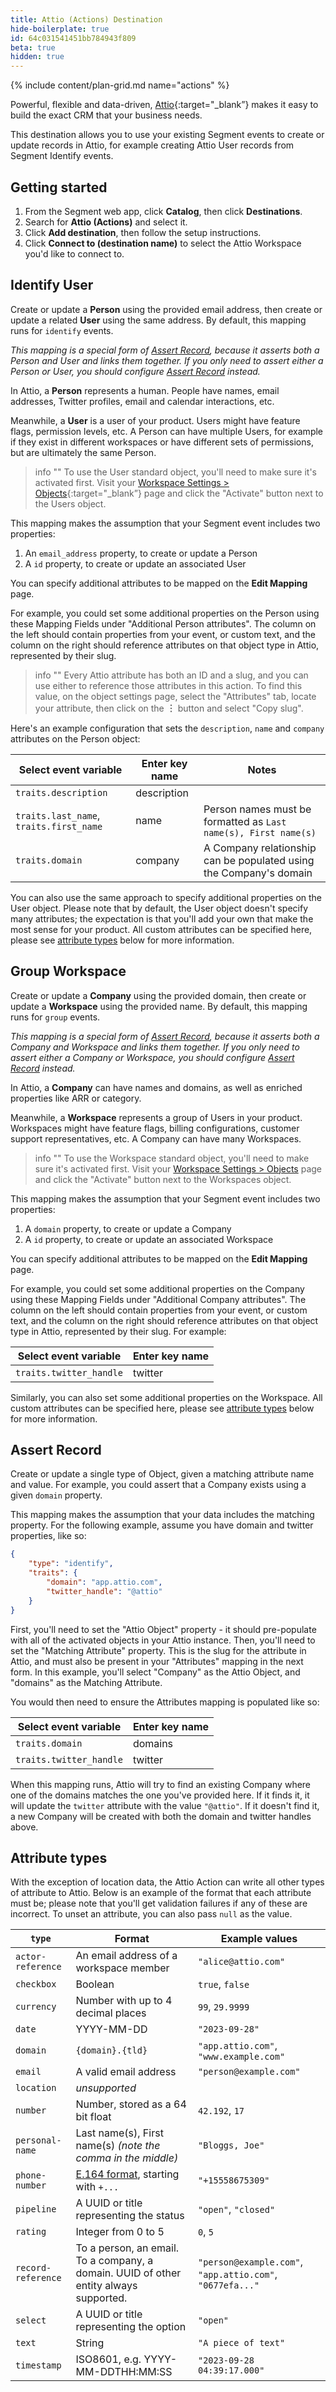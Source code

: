 ```yaml
---
title: Attio (Actions) Destination
hide-boilerplate: true
id: 64c031541451bb784943f809
beta: true
hidden: true
---
```


{% include content/plan-grid.md name="actions" %}

Powerful, flexible and data-driven, [Attio](https://attio.com){:target="_blank”} makes it easy to build the
exact CRM that your business needs.

This destination allows you to use your existing Segment events to create or update
records in Attio, for example creating Attio User records from Segment Identify events.

## Getting started

1. From the Segment web app, click **Catalog**, then click **Destinations**.
2. Search for **Attio (Actions)** and select it.
3. Click **Add destination**, then follow the setup instructions.
4. Click **Connect to (destination name)** to select the Attio Workspace you'd like to connect to.

<!-- The following sections should be populated with config from destination, once published, and can be refined later -->

## Identify User

Create or update a **Person** using the provided email address, then create or update a
related **User** using the same address. By default, this mapping runs for `identify`
events.

*This mapping is a special form of [Assert Record](#assert-record), because it asserts
both a Person and User and links them together. If you only need to assert either a Person
or User, you should configure [Assert Record](#assert-record) instead.*

In Attio, a **Person** represents a human. People have names, email addresses, Twitter
profiles, email and calendar interactions, etc.

Meanwhile, a **User** is a user of your product. Users might have feature flags,
permission levels, etc. A Person can have multiple Users, for example if they exist in
different workspaces or have different sets of permissions, but are ultimately the same
Person.

> info ""
> To use the User standard object, you'll need to make sure it's activated first. Visit
> your [Workspace Settings > Objects](https://app.attio.com/_/settings/data/objects){:target="_blank”} page
> and click the "Activate" button next to the Users object.

This mapping makes the assumption that your Segment event includes two properties:

  1. An `email_address` property, to create or update a Person
  2. A `id` property, to create or update an associated User

 You can specify additional attributes to be mapped on the **Edit Mapping** page.

For example, you could set some additional properties on the Person using these Mapping
Fields under "Additional Person attributes". The column on the left should contain
properties from your event, or custom text, and the column on the right should reference
attributes on that object type in Attio, represented by their slug.

> info ""
> Every Attio attribute has both an ID and a slug, and you can use either to reference
> those attributes in this action. To find this value, on the object settings page, select
> the "Attributes" tab, locate your attribute, then click on the **︙** button and select
> "Copy slug".

Here's an example configuration that sets the `description`, `name` and `company`
attributes on the Person object:

| Select event variable                   | Enter key name | Notes                                                              |
|-----------------------------------------|----------------|--------------------------------------------------------------------|
| `traits.description`                    | description    |                                                                    |
| `traits.last_name`, `traits.first_name` | name           | Person names must be formatted as `Last name(s), First name(s)`    |
| `traits.domain`                         | company        | A Company relationship can be populated using the Company's domain |

You can also use the same approach to specify additional properties on the User object.
Please note that by default, the User object doesn't specify many attributes; the
expectation is that you'll add your own that make the most sense for your product. All
custom attributes can be specified here, please see [attribute types](#attribute-types)
below for more information.

## Group Workspace

Create or update a **Company** using the provided domain, then create or update a
**Workspace** using the provided name. By default, this mapping runs for `group` events.

*This mapping is a special form of [Assert Record](#assert-record), because it asserts
both a Company and Workspace and links them together. If you only need to assert either a
Company or Workspace, you should configure [Assert Record](#assert-record) instead.*

In Attio, a **Company** can have names and domains, as well as enriched properties like
ARR or category.

Meanwhile, a **Workspace** represents a group of Users in your product. Workspaces might
have feature flags, billing configurations, customer support representatives, etc. A
Company can have many Workspaces.

> info ""
> To use the Workspace standard object, you'll need to make sure it's activated first. Visit
> your [Workspace Settings > Objects](https://app.attio.com/_/settings/data/objects) page
> and click the "Activate" button next to the Workspaces object.

This mapping makes the assumption that your Segment event includes two properties:

  1. A `domain` property, to create or update a Company
  2. A `id` property, to create or update an associated Workspace

You can specify additional attributes to be mapped on the **Edit Mapping** page.

For example, you could set some additional properties on the Company using these Mapping
Fields under "Additional Company attributes". The column on the left should contain
properties from your event, or custom text, and the column on the right should reference
attributes on that object type in Attio, represented by their slug. For example:

| Select event variable                   | Enter key name |
|-----------------------------------------|----------------|
| `traits.twitter_handle`                 | twitter        |

Similarly, you can also set some additional properties on the Workspace. All
custom attributes can be specified here, please see [attribute types](#attribute-types)
below for more information.

## Assert Record

Create or update a single type of Object, given a matching attribute name and value. For
example, you could assert that a Company exists using a given `domain` property.

This mapping makes the assumption that your data includes the matching property. For the
following example, assume you have domain and twitter properties, like so:

```json
{
    "type": "identify",
    "traits": {
        "domain": "app.attio.com",
        "twitter_handle": "@attio"
    }
}
```

First, you'll need to set the "Attio Object" property - it should pre-populate with all of
the activated objects in your Attio instance. Then, you'll need to set the "Matching
Attribute" property. This is the slug for the attribute in Attio, and must also be present
in your "Attributes" mapping in the next form. In this example, you'll select "Company" as
the Attio Object, and "domains" as the Matching Attribute.

You would then need to ensure the Attributes mapping is populated like so:

| Select event variable                   | Enter key name |
|-----------------------------------------|----------------|
| `traits.domain`                         | domains        |
| `traits.twitter_handle`                 | twitter        |

When this mapping runs, Attio will try to find an existing Company where one of the
domains matches the one you've provided here. If it finds it, it will update the `twitter`
attribute with the value `"@attio"`. If it doesn't find it, a new Company will be created
with both the domain and twitter handles above.


## Attribute types

With the exception of location data, the Attio Action can write all other types of
attribute to Attio. Below is an example of the format that each attribute must be; please
note that you'll get validation failures if any of these are incorrect. To unset an
attribute, you can also pass `null` as the value.

| `type`               | Format                                                                                  | Example values                                              |
|----------------------|-----------------------------------------------------------------------------------------|-------------------------------------------------------------|
| `actor-reference`    | An email address of a workspace member                                                  | `"alice@attio.com"`                                         |
| `checkbox`           | Boolean                                                                                 | `true`, `false`                                             |
| `currency`           | Number with up to 4 decimal places                                                      | `99`, `29.9999`                                             |
| `date`               | YYYY-MM-DD                                                                              | `"2023-09-28"`                                              |
| `domain`             | `{domain}.{tld}`                                                                        | `"app.attio.com"`, `"www.example.com"`                      |
| `email`              | A valid email address                                                                   | `"person@example.com"`                                      |
| `location`           | *unsupported*                                                                           |                                                             |
| `number`             | Number, stored as a 64 bit float                                                        | `42.192`, `17`                                              |
| `personal-name`      | Last name(s), First name(s) *(note the comma in the middle)*                            | `"Bloggs, Joe"`                                             |
| `phone-number`       | [E.164 format](https://en.wikipedia.org/wiki/E.164), starting with `+...`               | `"+15558675309"`                                            |
| `pipeline`           | A UUID or title representing the status                                                 | `"open"`, `"closed"`                                        |
| `rating`             | Integer from 0 to 5                                                                     | `0`, `5`                                                    |
| `record-reference`   | To a person, an email. To a company, a domain. UUID of other entity always supported.   | `"person@example.com"`, `"app.attio.com"`, `"0677efa..."`   |
| `select`             | A UUID or title representing the option                                                 | `"open"`                                                    |
| `text`               | String                                                                                  | `"A piece of text"`                                         |
| `timestamp`          | ISO8601, e.g. YYYY-MM-DDTHH:MM:SS                                                       | `"2023-09-28 04:39:17.000"`                                 |

